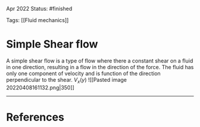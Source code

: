  Apr 2022
Status: #finished 

Tags: [[Fluid mechanics]]

# Simple Shear flow
A simple shear flow is a type of flow where there a constant shear on a  fluid in one direction, resulting in a flow in the direction of the force. The fluid has only one component of velocity and is function of the direction perpendicular to the shear.   $V_x(y)$
  ![[Pasted image 20220408161132.png|350]]


---
# References
